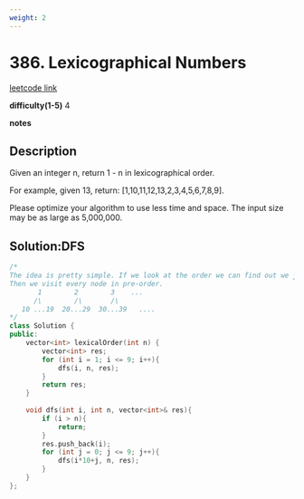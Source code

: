 ```yaml
---
weight: 2
---
```

# 386. Lexicographical Numbers
[leetcode link](https://leetcode.com/problems/lexicographical-numbers/)

**difficulty(1-5)** 
4

**notes**   


## Description
Given an integer n, return 1 - n in lexicographical order.

For example, given 13, return: [1,10,11,12,13,2,3,4,5,6,7,8,9].

Please optimize your algorithm to use less time and space. The input size may be as large as 5,000,000.

## Solution:DFS

```c++
/*
The idea is pretty simple. If we look at the order we can find out we just keep adding digit from 0 to 9 to every digit and make it a tree.
Then we visit every node in pre-order. 
       1        2        3    ...
      /\        /\       /\
   10 ...19  20...29  30...39   ....
*/
class Solution {
public:
    vector<int> lexicalOrder(int n) {
        vector<int> res;
        for (int i = 1; i <= 9; i++){
            dfs(i, n, res);
        }
        return res;
    }
    
    void dfs(int i, int n, vector<int>& res){
        if (i > n){
            return;
        }
        res.push_back(i);
        for (int j = 0; j <= 9; j++){
            dfs(i*10+j, n, res);
        }
    }
};
```
